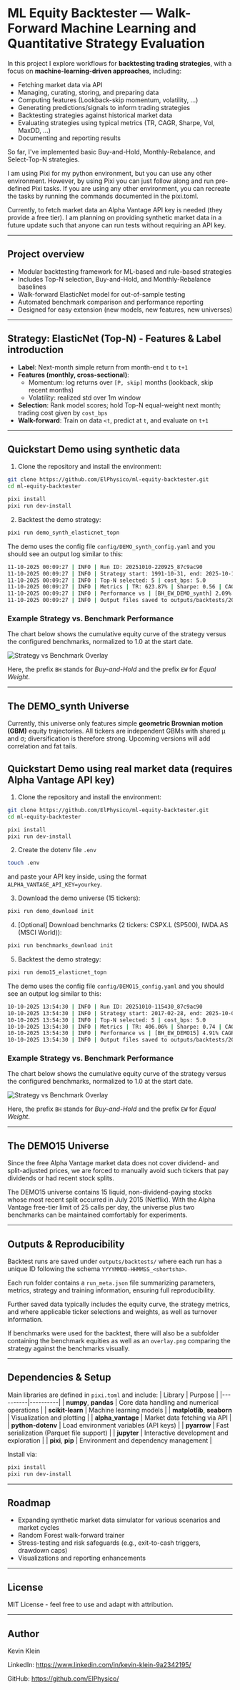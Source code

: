 # ML Equity Backtester — Walk-Forward Machine Learning and Quantitative Strategy Evaluation

In this project I explore workflows for **backtesting trading strategies**, with a focus on **machine-learning-driven approaches**, including:
- Fetching market data via API
- Managing, curating, storing, and preparing data
- Computing features (Lookback-skip momentum, volatility, ...)
- Generating predictions/signals to inform trading strategies
- Backtesting strategies against historical market data
- Evaluating strategies using typical metrics (TR, CAGR, Sharpe, Vol, MaxDD, ...)
- Documenting and reporting results

So far, I've implemented basic Buy-and-Hold, Monthly-Rebalance, and Select-Top-N strategies.

I am using Pixi for my python environment, but you can use any other environment. However, by using Pixi you can just follow along and run pre-defined Pixi tasks. If you are using any other environment, you can recreate the tasks by running the commands documented in the pixi.toml.

Currently, to fetch market data an Alpha Vantage API key is needed (they provide a free tier). I am planning on providing synthetic market data in a future update such that anyone can run tests without requiring an API key.

---

## Project overview

- Modular backtesting framework for ML-based and rule-based strategies
- Includes Top-N selection, Buy-and-Hold, and Monthly-Rebalance baselines
- Walk-forward ElasticNet model for out-of-sample testing
- Automated benchmark comparison and performance reporting
- Designed for easy extension (new models, new features, new universes)

---

## Strategy: ElasticNet (Top-N) - Features & Label introduction
- **Label**: Next-month simple return from month-end `t` to `t+1`
- **Features (monthly, cross-sectional)**:
    - Momentum: log returns over `[P, skip]` months (lookback, skip recent months)
    - Volatility: realized std over 1m window
- **Selection**: Rank model scores; hold Top-N equal-weight next month; trading cost given by `cost_bps`
- **Walk-forward**: Train on data `<t`, predict at `t`, and evaluate on `t+1`

---

## Quickstart Demo using synthetic data

1. Clone the repository and install the environment:
```bash
git clone https://github.com/ElPhysico/ml-equity-backtester.git
cd ml-equity-backtester

pixi install
pixi run dev-install
```

2. Backtest the demo strategy:
```bash
pixi run demo_synth_elasticnet_topn
```

The demo uses the config file `config/DEMO_synth_config.yaml` and you should see an output log similar to this:
```bash
11-10-2025 00:09:27 | INFO | Run ID: 20251010-220925_87c9ac90
11-10-2025 00:09:27 | INFO | Strategy start: 1991-10-31, end: 2025-10-10
11-10-2025 00:09:27 | INFO | Top-N selected: 5 | cost_bps: 5.0
11-10-2025 00:09:27 | INFO | Metrics | TR: 623.87% | Sharpe: 0.56 | CAGR: 6.00% | MaxDD: 30.09% | Ann. Vol: 11.21% | Ann. avg. turnover: 62.32%
11-10-2025 00:09:27 | INFO | Performance vs | [BH_EW_DEMO_synth] 2.09% CAGR, -0.49 Sharpe
11-10-2025 00:09:27 | INFO | Output files saved to outputs/backtests/20251010-220925_87c9ac90
```

### Example Strategy vs. Benchmark Performance

The chart below shows the cumulative equity curve of the strategy versus the configured benchmarks, normalized to 1.0 at the start date.

![Strategy vs Benchmark Overlay](docs/images/overlay_demo_synth.png)

Here, the prefix `BH` stands for *Buy-and-Hold* and the prefix `EW` for *Equal Weight*.

---

## The DEMO_synth Universe

Currently, this universe only features simple **geometric Brownian motion (GBM)** equity trajectories. All tickers are independent GBMs with shared μ and σ; diversification is therefore strong. Upcoming versions will add correlation and fat tails.

## Quickstart Demo using real market data (requires Alpha Vantage API key)

1. Clone the repository and install the environment:
```bash
git clone https://github.com/ElPhysico/ml-equity-backtester.git
cd ml-equity-backtester

pixi install
pixi run dev-install
```

2. Create the dotenv file `.env`
```bash
touch .env
```
and paste your API key inside, using the format `ALPHA_VANTAGE_API_KEY=yourkey`.

3. Download the demo universe (15 tickers):
```bash
pixi run demo_download init
```

4. [Optional] Download benchmarks (2 tickers: CSPX.L (SP500), IWDA.AS (MSCI World)):
```bash
pixi run benchmarks_download init
```

5. Backtest the demo strategy:
```bash
pixi run demo15_elasticnet_topn
```

The demo uses the config file `config/DEMO15_config.yaml` and you should see an output log similar to this:
```bash
10-10-2025 13:54:30 | INFO | Run ID: 20251010-115430_87c9ac90
10-10-2025 13:54:30 | INFO | Strategy start: 2017-02-28, end: 2025-10-09
10-10-2025 13:54:30 | INFO | Top-N selected: 5 | cost_bps: 5.0
10-10-2025 13:54:30 | INFO | Metrics | TR: 406.06% | Sharpe: 0.74 | CAGR: 20.72% | MaxDD: 46.68% | Ann. Vol: 33.09% | Ann. avg. turnover: 104.83%
10-10-2025 13:54:30 | INFO | Performance vs | [BH_EW_DEMO15] 4.91% CAGR, 0.01 Sharpe | [BH_CSPX.L] 6.26% CAGR, -0.14 Sharpe | [BH_IWDA.AS] 9.46% CAGR, 0.04 Sharpe
10-10-2025 13:54:30 | INFO | Output files saved to outputs/backtests/20251010-115430_87c9ac90
```

### Example Strategy vs. Benchmark Performance

The chart below shows the cumulative equity curve of the strategy versus the configured benchmarks, normalized to 1.0 at the start date.

![Strategy vs Benchmark Overlay](docs/images/overlay_demo15.png)

Here, the prefix `BH` stands for *Buy-and-Hold* and the prefix `EW` for *Equal Weight*.

---

## The DEMO15 Universe

Since the free Alpha Vantage market data does not cover dividend- and split-adjusted prices, we are forced to manually avoid such tickers that pay dividends or had recent stock splits.

The DEMO15 universe contains 15 liquid, non-dividend-paying stocks whose most recent split occurred in July 2015 (Netflix).
With the Alpha Vantage free-tier limit of 25 calls per day, the universe plus two benchmarks can be maintained comfortably for experiments.

---

## Outputs & Reproducibility

Backtest runs are saved under `outputs/backtests/` where each run has a unique ID following the schema `YYYYMMDD-HHMMSS_<shortsha>`.

Each run folder contains a `run_meta.json` file summarizing parameters, metrics, strategy and training information, ensuring full reproducibility.

Further saved data typically includes the equity curve, the strategy metrics, and where applicable ticker selections and weights, as well as turnover information.

If benchmarks were used for the backtest, there will also be a subfolder containing the benchmark equities as well as an `overlay.png` comparing the strategy against the benchmarks visually.

---

## Dependencies & Setup

Main libraries are defined in `pixi.toml` and include:
| Library | Purpose |
|----------|----------|
| **numpy**, **pandas** | Core data handling and numerical operations |
| **scikit-learn** | Machine learning models |
| **matplotlib**, **seaborn** | Visualization and plotting |
| **alpha_vantage** | Market data fetching via API |
| **python-dotenv** | Load environment variables (API keys) |
| **pyarrow** | Fast serialization (Parquet file support) |
| **jupyter** | Interactive development and exploration |
| **pixi**, **pip** | Environment and dependency management |

Install via:
```bash
pixi install
pixi run dev-install
```

---

## Roadmap

- Expanding synthetic market data simulator for various scenarios and market cycles
- Random Forest walk-forward trainer
- Stress-testing and risk safeguards (e.g., exit-to-cash triggers, drawdown caps)
- Visualizations and reporting enhancements

---

## License

MIT License - feel free to use and adapt with attribution.

---

## Author

Kevin Klein

LinkedIn: https://www.linkedin.com/in/kevin-klein-9a2342195/

GitHub: https://github.com/ElPhysico/
